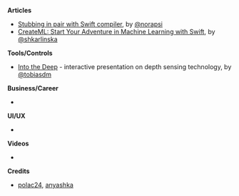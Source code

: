 
**Articles**

* [Stubbing in pair with Swift compiler](https://medium.com/@londeix/stubbing-in-pair-with-swift-compiler-c951770a295b), by [@norapsi](https://twitter.com/norapsi)
* [CreateML: Start Your Adventure in Machine Learning with Swift](https://www.netguru.co/codestories/createml-start-your-adventure-in-machine-learning-with-swift), by [@shkarlinska](https://twitter.com/shkarlinska)

**Tools/Controls**

* [Into the Deep](https://git.kabellmunk.dk/talks/into-the-deep) - interactive presentation on depth sensing technology, by [@tobiasdm](https://twitter.com/tobiasdm)

**Business/Career**

* 

**UI/UX**

* 

**Videos**

* 

**Credits**

* [polac24](https://github.com/polac24), [anyashka](https://github.com/anyashka)
